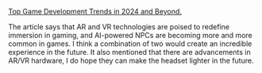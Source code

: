 [Top Game Development Trends in 2024 and Beyond.](./https://www.xcubelabs.com/blog/top-game-development-trends-in-2024-and-beyond/#:~:text=Advancements%20in%20graphics%20rendering%20technologies,with%20games%20in%20new%20ways.)

The article says that AR and VR technologies are poised to redefine immersion in gaming, and AI-powered NPCs are becoming more and more common in games. I think a combination of two would create an incredible experience in the future. It also mentioned that there are advancements in AR/VR hardware, I do hope they can make the headset lighter in the future. 